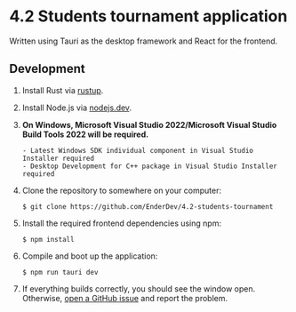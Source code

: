 # 4.2 Students tournament application

Written using Tauri as the desktop framework and React for the frontend.

## Development

1.  Install Rust via [rustup](https://rustup.rs).
2.  Install Node.js via [nodejs.dev](https://nodejs.dev/en/).

3.  **On Windows, Microsoft Visual Studio 2022/Microsoft Visual Studio Build Tools 2022 will be required.**

        - Latest Windows SDK individual component in Visual Studio Installer required
        - Desktop Development for C++ package in Visual Studio Installer required

4.  Clone the repository to somewhere on your computer:

    ```
    $ git clone https://github.com/EnderDev/4.2-students-tournament
    ```

5.  Install the required frontend dependencies using npm:

    ```
    $ npm install
    ```

6.  Compile and boot up the application:

    ```
    $ npm run tauri dev
    ```

7.  If everything builds correctly, you should see the window open. Otherwise, [open a GitHub issue](https://github.com/EnderDev/4.2-students-tournament/issues/new) and report the problem.
